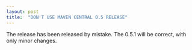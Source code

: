 ```yaml
---
layout: post
title:  "DON'T USE MAVEN CENTRAL 0.5 RELEASE"
---
```


The release has been released by mistake.
The 0.5.1 will be correct, with only minor changes.